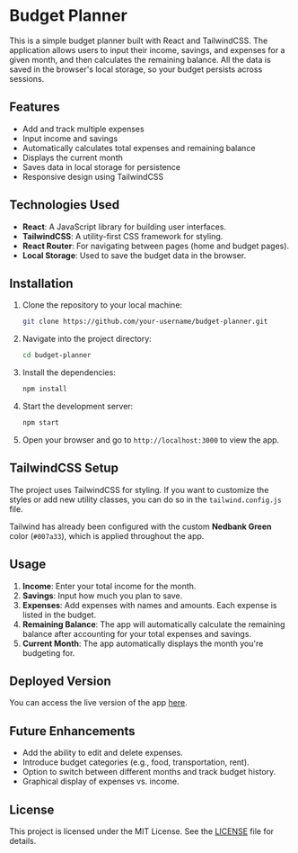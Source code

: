 # Budget Planner

This is a simple budget planner built with React and TailwindCSS. The application allows users to input their income, savings, and expenses for a given month, and then calculates the remaining balance. All the data is saved in the browser's local storage, so your budget persists across sessions.

## Features

- Add and track multiple expenses
- Input income and savings
- Automatically calculates total expenses and remaining balance
- Displays the current month
- Saves data in local storage for persistence
- Responsive design using TailwindCSS

## Technologies Used

- **React**: A JavaScript library for building user interfaces.
- **TailwindCSS**: A utility-first CSS framework for styling.
- **React Router**: For navigating between pages (home and budget pages).
- **Local Storage**: Used to save the budget data in the browser.

## Installation

1. Clone the repository to your local machine:

    ```bash
    git clone https://github.com/your-username/budget-planner.git
    ```

2. Navigate into the project directory:

    ```bash
    cd budget-planner
    ```

3. Install the dependencies:

    ```bash
    npm install
    ```

4. Start the development server:

    ```bash
    npm start
    ```

5. Open your browser and go to `http://localhost:3000` to view the app.

## TailwindCSS Setup

The project uses TailwindCSS for styling. If you want to customize the styles or add new utility classes, you can do so in the `tailwind.config.js` file.

Tailwind has already been configured with the custom **Nedbank Green** color (`#007a33`), which is applied throughout the app.

## Usage

1. **Income**: Enter your total income for the month.
2. **Savings**: Input how much you plan to save.
3. **Expenses**: Add expenses with names and amounts. Each expense is listed in the budget.
4. **Remaining Balance**: The app will automatically calculate the remaining balance after accounting for your total expenses and savings.
5. **Current Month**: The app automatically displays the month you're budgeting for.

## Deployed Version

You can access the live version of the app [here](https://budgetplannerwebapp.netlify.app).

## Future Enhancements

- Add the ability to edit and delete expenses.
- Introduce budget categories (e.g., food, transportation, rent).
- Option to switch between different months and track budget history.
- Graphical display of expenses vs. income.

## License

This project is licensed under the MIT License. See the [LICENSE](LICENSE) file for details.
